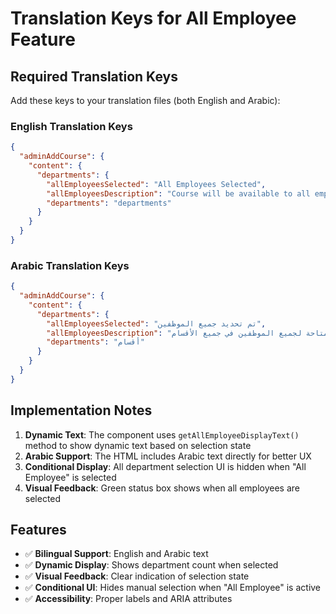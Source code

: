 # Translation Keys for All Employee Feature

## Required Translation Keys

Add these keys to your translation files (both English and Arabic):

### English Translation Keys

```json
{
  "adminAddCourse": {
    "content": {
      "departments": {
        "allEmployeesSelected": "All Employees Selected",
        "allEmployeesDescription": "Course will be available to all employees in all departments",
        "departments": "departments"
      }
    }
  }
}
```

### Arabic Translation Keys

```json
{
  "adminAddCourse": {
    "content": {
      "departments": {
        "allEmployeesSelected": "تم تحديد جميع الموظفين",
        "allEmployeesDescription": "ستكون الدورة متاحة لجميع الموظفين في جميع الأقسام",
        "departments": "أقسام"
      }
    }
  }
}
```

## Implementation Notes

1. **Dynamic Text**: The component uses `getAllEmployeeDisplayText()` method to show dynamic text based on selection state
2. **Arabic Support**: The HTML includes Arabic text directly for better UX
3. **Conditional Display**: All department selection UI is hidden when "All Employee" is selected
4. **Visual Feedback**: Green status box shows when all employees are selected

## Features

- ✅ **Bilingual Support**: English and Arabic text
- ✅ **Dynamic Display**: Shows department count when selected
- ✅ **Visual Feedback**: Clear indication of selection state
- ✅ **Conditional UI**: Hides manual selection when "All Employee" is active
- ✅ **Accessibility**: Proper labels and ARIA attributes


